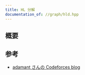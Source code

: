 ```yaml
---
title: HL 分解
documentation_of: //graph/hld.hpp
---
```


## 概要

## 参考
- [adamant さんの Codeforces blog](https://codeforces.com/blog/entry/53170)